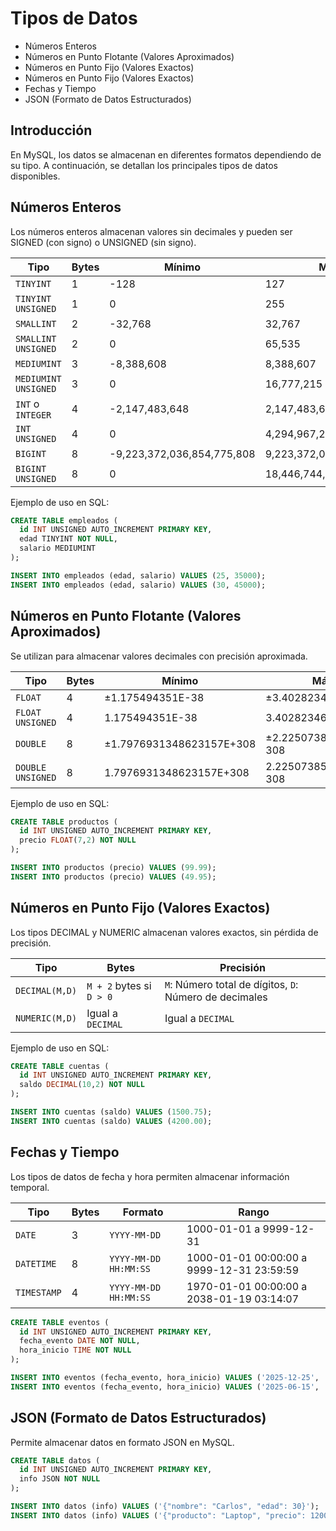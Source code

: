 # Tipos de Datos

* Números Enteros
* Números en Punto Flotante (Valores Aproximados)
* Números en Punto Fijo (Valores Exactos)
* Números en Punto Fijo (Valores Exactos)
* Fechas y Tiempo
* JSON (Formato de Datos Estructurados)

## Introducción

En MySQL, los datos se almacenan en diferentes formatos dependiendo de su tipo. A continuación, se detallan los principales tipos de datos disponibles.

## Números Enteros

Los números enteros almacenan valores sin decimales y pueden ser SIGNED (con signo) o UNSIGNED (sin signo).

| **Tipo**             | **Bytes** | **Mínimo**                  | **Máximo**                  |
|----------------------|----------|-----------------------------|-----------------------------|
| `TINYINT`           | 1        | -128                         | 127                         |
| `TINYINT UNSIGNED`  | 1        | 0                            | 255                         |
| `SMALLINT`          | 2        | -32,768                      | 32,767                      |
| `SMALLINT UNSIGNED` | 2        | 0                            | 65,535                      |
| `MEDIUMINT`         | 3        | -8,388,608                   | 8,388,607                   |
| `MEDIUMINT UNSIGNED`| 3        | 0                            | 16,777,215                  |
| `INT` o `INTEGER`   | 4        | -2,147,483,648               | 2,147,483,647               |
| `INT UNSIGNED`      | 4        | 0                            | 4,294,967,295               |
| `BIGINT`            | 8        | -9,223,372,036,854,775,808   | 9,223,372,036,854,775,807   |
| `BIGINT UNSIGNED`   | 8        | 0                            | 18,446,744,073,709,551,615  |

Ejemplo de uso en SQL:

```sql
CREATE TABLE empleados (
  id INT UNSIGNED AUTO_INCREMENT PRIMARY KEY,
  edad TINYINT NOT NULL,
  salario MEDIUMINT
);
```

```sql
INSERT INTO empleados (edad, salario) VALUES (25, 35000);
INSERT INTO empleados (edad, salario) VALUES (30, 45000);
```

## Números en Punto Flotante (Valores Aproximados)

Se utilizan para almacenar valores decimales con precisión aproximada.

| **Tipo**              | **Bytes** | **Mínimo**                      | **Máximo**                      |
|----------------------|----------|---------------------------------|---------------------------------|
| `FLOAT`             | 4        | ±1.175494351E-38                | ±3.402823466E+38               |
| `FLOAT UNSIGNED`    | 4        | 1.175494351E-38                 | 3.402823466E+38                |
| `DOUBLE`            | 8        | ±1.7976931348623157E+308        | ±2.2250738585072014E-308       |
| `DOUBLE UNSIGNED`   | 8        | 1.7976931348623157E+308         | 2.2250738585072014E-308        |

Ejemplo de uso en SQL:

```sql
CREATE TABLE productos (
  id INT UNSIGNED AUTO_INCREMENT PRIMARY KEY,
  precio FLOAT(7,2) NOT NULL
);
```

```sql
INSERT INTO productos (precio) VALUES (99.99);
INSERT INTO productos (precio) VALUES (49.95);
```

## Números en Punto Fijo (Valores Exactos)

Los tipos DECIMAL y NUMERIC almacenan valores exactos, sin pérdida de precisión.

| **Tipo**              | **Bytes**               | **Precisión**                 |
|----------------------|-----------------------|------------------------------|
| `DECIMAL(M,D)`      | `M + 2` bytes si `D > 0` | `M`: Número total de dígitos, `D`: Número de decimales |
| `NUMERIC(M,D)`      | Igual a `DECIMAL`       | Igual a `DECIMAL` |


Ejemplo de uso en SQL:

```sql
CREATE TABLE cuentas (
  id INT UNSIGNED AUTO_INCREMENT PRIMARY KEY,
  saldo DECIMAL(10,2) NOT NULL
);
```

```sql
INSERT INTO cuentas (saldo) VALUES (1500.75);
INSERT INTO cuentas (saldo) VALUES (4200.00);
```

## Fechas y Tiempo

Los tipos de datos de fecha y hora permiten almacenar información temporal.

| **Tipo**       | **Bytes** | **Formato**              | **Rango**                     |
|---------------|----------|------------------------|------------------------------|
| `DATE`       | 3        | `YYYY-MM-DD`           | 1000-01-01 a 9999-12-31     |
| `DATETIME`   | 8        | `YYYY-MM-DD HH:MM:SS`  | 1000-01-01 00:00:00 a 9999-12-31 23:59:59 |
| `TIMESTAMP`  | 4        | `YYYY-MM-DD HH:MM:SS`  | 1970-01-01 00:00:00 a 2038-01-19 03:14:07 |


```sql
CREATE TABLE eventos (
  id INT UNSIGNED AUTO_INCREMENT PRIMARY KEY,
  fecha_evento DATE NOT NULL,
  hora_inicio TIME NOT NULL
);
```

```sql
INSERT INTO eventos (fecha_evento, hora_inicio) VALUES ('2025-12-25', '18:30:00');
INSERT INTO eventos (fecha_evento, hora_inicio) VALUES ('2025-06-15', '14:00:00');
```

## JSON (Formato de Datos Estructurados)

Permite almacenar datos en formato JSON en MySQL.

```sql
CREATE TABLE datos (
  id INT UNSIGNED AUTO_INCREMENT PRIMARY KEY,
  info JSON NOT NULL
);
```

```sql
INSERT INTO datos (info) VALUES ('{"nombre": "Carlos", "edad": 30}');
INSERT INTO datos (info) VALUES ('{"producto": "Laptop", "precio": 1200.99}');
```
